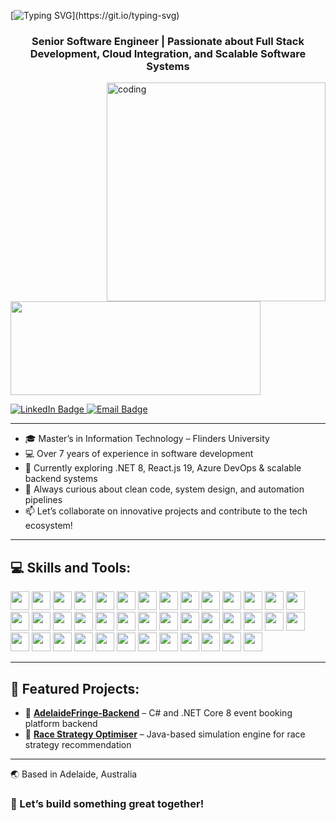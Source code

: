 [![Typing SVG](https://readme-typing-svg.demolab.com?font=Fira+Code&pause=1000&color=2ECC40&width=720&lines=%F0%9F%91%8B+Hey%2C+there%21+I'm+Madusha+Piumee+Welcome+to+my+Profile!)](https://git.io/typing-svg)

<h3 align="center">Senior Software Engineer | Passionate about Full Stack Development, Cloud Integration, and Scalable Software Systems</h3>

<img align="right" alt="coding" height="350" width="350" src="https://marketbusinessnews.com/wp-content/uploads/2020/10/1-Predictive-Analytics-GIF-for-article.gif">

<p align="left">
  <a href="https://www.linkedin.com/in/piumee-senevirathne-299a07108/" target="blank">
    <img src="https://cdn.dribbble.com/users/1525393/screenshots/6420056/comp_4.gif" width="400" height="150" />
  </a>
</p>

<div id="badges" align="left">
  <a href="https://www.linkedin.com/in/piumee-senevirathne-299a07108/">
    <img src="https://img.shields.io/badge/LinkedIn-blue?style=for-the-badge&logo=linkedin&logoColor=white" alt="LinkedIn Badge"/>
  </a>
  <a href="mailto:mspiumee@gmail.com">
    <img src="https://img.shields.io/badge/Email-D14836?style=for-the-badge&logo=gmail&logoColor=white" alt="Email Badge"/>
  </a>
</div>

---

- 🎓 Master’s in Information Technology – Flinders University  
- 💻 Over 7 years of experience in software development  
- 🚀 Currently exploring .NET 8, React.js 19, Azure DevOps & scalable backend systems  
- 🧠 Always curious about clean code, system design, and automation pipelines  
- 📫 Let’s collaborate on innovative projects and contribute to the tech ecosystem!  

---

## 💻 Skills and Tools:

<p>
  <img height=30 src="https://img.shields.io/badge/Java-ED8B00?style=for-the-badge&logo=java&logoColor=white">
  <img height=30 src="https://img.shields.io/badge/C%23-68217A?style=for-the-badge&logo=csharp&logoColor=white">
  <img height=30 src="https://img.shields.io/badge/JavaScript-F7DF1E?style=for-the-badge&logo=javascript&logoColor=black">
  <img height=30 src="https://img.shields.io/badge/HTML5-E34F26?style=for-the-badge&logo=html5&logoColor=white">
  <img height=30 src="https://img.shields.io/badge/PHP-777BB4?style=for-the-badge&logo=php&logoColor=white">
  <img height=30 src="https://img.shields.io/badge/Python-3776AB?style=for-the-badge&logo=python&logoColor=white">
  <img height=30 src="https://img.shields.io/badge/Scala-DC322F?style=for-the-badge&logo=scala&logoColor=white">
  <img height=30 src="https://img.shields.io/badge/R-276DC3?style=for-the-badge&logo=r&logoColor=white">
  <img height=30 src="https://img.shields.io/badge/Spring-6DB33F?style=for-the-badge&logo=spring&logoColor=white">
  <img height=30 src="https://img.shields.io/badge/Hibernate-59666C?style=for-the-badge&logo=hibernate&logoColor=white">
  <img height=30 src="https://img.shields.io/badge/Vert.x-4B7BEC?style=for-the-badge&logo=data:image/svg+xml;base64,&logoColor=white">
  <img height=30 src="https://img.shields.io/badge/.NET-512BD4?style=for-the-badge&logo=dotnet&logoColor=white">
  <img height=30 src="https://img.shields.io/badge/React-61DAFB?style=for-the-badge&logo=react&logoColor=black">
  <img height=30 src="https://img.shields.io/badge/Node.js-339933?style=for-the-badge&logo=nodedotjs&logoColor=white">
  <img height=30 src="https://img.shields.io/badge/Maven-C71A36?style=for-the-badge&logo=apachemaven&logoColor=white">
  <img height=30 src="https://img.shields.io/badge/Gradle-02303A?style=for-the-badge&logo=gradle&logoColor=white">
  <img height=30 src="https://img.shields.io/badge/SBT-FF6F00?style=for-the-badge&logo=scala&logoColor=white">
  <img height=30 src="https://img.shields.io/badge/MySQL-4479A1?style=for-the-badge&logo=mysql&logoColor=white">
  <img height=30 src="https://img.shields.io/badge/SQL_Server-CC2927?style=for-the-badge&logo=microsoftsqlserver&logoColor=white">
  <img height=30 src="https://img.shields.io/badge/Oracle-F80000?style=for-the-badge&logo=oracle&logoColor=white">
  <img height=30 src="https://img.shields.io/badge/MongoDB-47A248?style=for-the-badge&logo=mongodb&logoColor=white">
  <img height=30 src="https://img.shields.io/badge/DynamoDB-4053D6?style=for-the-badge&logo=amazon-dynamodb&logoColor=white">
  <img height=30 src="https://img.shields.io/badge/PostgreSQL-336791?style=for-the-badge&logo=postgresql&logoColor=white">
  <img height=30 src="https://img.shields.io/badge/Druid-13B5EA?style=for-the-badge&logo=apache&logoColor=white">
  <img height=30 src="https://img.shields.io/badge/Spark-FF9900?style=for-the-badge&logo=apachespark&logoColor=white">
  <img height=30 src="https://img.shields.io/badge/RabbitMQ-FF6600?style=for-the-badge&logo=rabbitmq&logoColor=white">
  <img height=30 src="https://img.shields.io/badge/REST_API-4A90E2?style=for-the-badge&logo=apachespark&logoColor=white">
  <img height=30 src="https://img.shields.io/badge/SOAP-007396?style=for-the-badge&logo=soap&logoColor=white">
  <img height=30 src="https://img.shields.io/badge/Postman-FF6C37?style=for-the-badge&logo=postman&logoColor=white">
  <img height=30 src="https://img.shields.io/badge/Visual_Studio_IDEA-5C2D91?style=for-the-badge&logo=visualstudio&logoColor=white">
  <img height=30 src="https://img.shields.io/badge/Azure-0089D6?style=for-the-badge&logo=azure-devops&logoColor=white">
  <img height=30 src="https://img.shields.io/badge/AWS-FF9900?style=for-the-badge&logo=amazonaws&logoColor=white">
  <img height=30 src="https://img.shields.io/badge/Jenkins-D24939?style=for-the-badge&logo=jenkins&logoColor=white">
  <img height=30 src="https://img.shields.io/badge/GitHub-181717?style=for-the-badge&logo=github&logoColor=white">
  <img height=30 src="https://img.shields.io/badge/Bitbucket-0052CC?style=for-the-badge&logo=bitbucket&logoColor=white">
  <img height=30 src="https://img.shields.io/badge/Jira-0052CC?style=for-the-badge&logo=jira&logoColor=white">
  <img height=30 src="https://img.shields.io/badge/Confluence-172B4D?style=for-the-badge&logo=confluence&logoColor=white">
  <img height=30 src="https://img.shields.io/badge/ClickUp-7B68EE?style=for-the-badge&logo=clickup&logoColor=white">
  <img height=30 src="https://img.shields.io/badge/Notion-000000?style=for-the-badge&logo=notion&logoColor=white">
  <img height=30 src="https://img.shields.io/badge/Linux-FCC624?style=for-the-badge&logo=linux&logoColor=black">
</p>




---

## 🔧 Featured Projects:

- 🔗 [**AdelaideFringe-Backend**](https://github.com/Piumee/AdelaideFringe-Backend) – C# and .NET Core 8 event booking platform backend
- 🔗 [**Race Strategy Optimiser**](https://github.com/Piumee/race-strategy-optimiser) – Java-based simulation engine for race strategy recommendation  

---

🌏 Based in Adelaide, Australia
### 🎯 Let’s build something great together!


